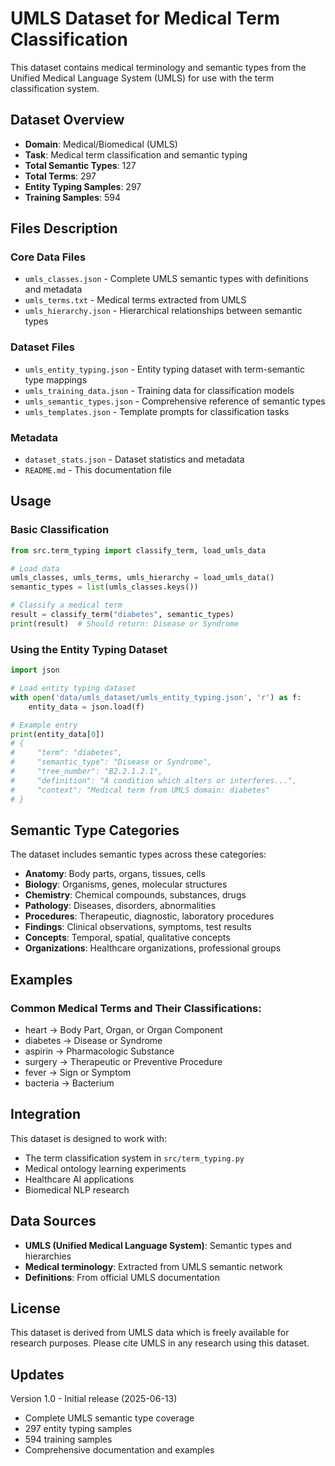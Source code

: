 # UMLS Dataset for Medical Term Classification

This dataset contains medical terminology and semantic types from the Unified Medical Language System (UMLS) for use with the term classification system.

## Dataset Overview

- **Domain**: Medical/Biomedical (UMLS)
- **Task**: Medical term classification and semantic typing
- **Total Semantic Types**: 127
- **Total Terms**: 297
- **Entity Typing Samples**: 297
- **Training Samples**: 594

## Files Description

### Core Data Files
- `umls_classes.json` - Complete UMLS semantic types with definitions and metadata
- `umls_terms.txt` - Medical terms extracted from UMLS
- `umls_hierarchy.json` - Hierarchical relationships between semantic types

### Dataset Files
- `umls_entity_typing.json` - Entity typing dataset with term-semantic type mappings
- `umls_training_data.json` - Training data for classification models
- `umls_semantic_types.json` - Comprehensive reference of semantic types
- `umls_templates.json` - Template prompts for classification tasks

### Metadata
- `dataset_stats.json` - Dataset statistics and metadata
- `README.md` - This documentation file

## Usage

### Basic Classification
```python
from src.term_typing import classify_term, load_umls_data

# Load data
umls_classes, umls_terms, umls_hierarchy = load_umls_data()
semantic_types = list(umls_classes.keys())

# Classify a medical term
result = classify_term("diabetes", semantic_types)
print(result)  # Should return: Disease or Syndrome
```

### Using the Entity Typing Dataset
```python
import json

# Load entity typing dataset
with open('data/umls_dataset/umls_entity_typing.json', 'r') as f:
    entity_data = json.load(f)

# Example entry
print(entity_data[0])
# {
#     "term": "diabetes",
#     "semantic_type": "Disease or Syndrome",
#     "tree_number": "B2.2.1.2.1",
#     "definition": "A condition which alters or interferes...",
#     "context": "Medical term from UMLS domain: diabetes"
# }
```

## Semantic Type Categories

The dataset includes semantic types across these categories:
- **Anatomy**: Body parts, organs, tissues, cells
- **Biology**: Organisms, genes, molecular structures  
- **Chemistry**: Chemical compounds, substances, drugs
- **Pathology**: Diseases, disorders, abnormalities
- **Procedures**: Therapeutic, diagnostic, laboratory procedures
- **Findings**: Clinical observations, symptoms, test results
- **Concepts**: Temporal, spatial, qualitative concepts
- **Organizations**: Healthcare organizations, professional groups

## Examples

### Common Medical Terms and Their Classifications:
- heart → Body Part, Organ, or Organ Component
- diabetes → Disease or Syndrome
- aspirin → Pharmacologic Substance  
- surgery → Therapeutic or Preventive Procedure
- fever → Sign or Symptom
- bacteria → Bacterium

## Integration

This dataset is designed to work with:
- The term classification system in `src/term_typing.py`
- Medical ontology learning experiments
- Healthcare AI applications
- Biomedical NLP research

## Data Sources

- **UMLS (Unified Medical Language System)**: Semantic types and hierarchies
- **Medical terminology**: Extracted from UMLS semantic network
- **Definitions**: From official UMLS documentation

## License

This dataset is derived from UMLS data which is freely available for research purposes.
Please cite UMLS in any research using this dataset.

## Updates

Version 1.0 - Initial release (2025-06-13)
- Complete UMLS semantic type coverage
- 297 entity typing samples
- 594 training samples
- Comprehensive documentation and examples

